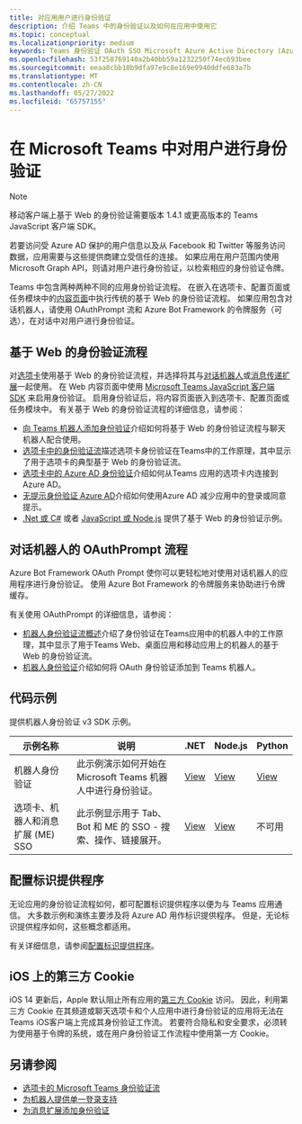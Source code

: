 ```yaml
---
title: 对应用用户进行身份验证
description: 介绍 Teams 中的身份验证以及如何在应用中使用它
ms.topic: conceptual
ms.localizationpriority: medium
keywords: Teams 身份验证 OAuth SSO Microsoft Azure Active Directory (Azure AD)
ms.openlocfilehash: 53f258769140a2b40bb59a1232250f74ec693bee
ms.sourcegitcommit: eeaa8cbb10b9dfa97e9c8e169e9940ddfe683a7b
ms.translationtype: MT
ms.contentlocale: zh-CN
ms.lasthandoff: 05/27/2022
ms.locfileid: "65757155"
---
```

# <a name="authenticate-users-in-microsoft-teams"></a>在 Microsoft Teams 中对用户进行身份验证

> [!Note]
> 移动客户端上基于 Web 的身份验证需要版本 1.4.1 或更高版本的 Teams JavaScript 客户端 SDK。

若要访问受 Azure AD 保护的用户信息以及从 Facebook 和 Twitter 等服务访问数据，应用需要与这些提供商建立受信任的连接。 如果应用在用户范围内使用 Microsoft Graph API，则请对用户进行身份验证，以检索相应的身份验证令牌。

Teams 中包含两种两种不同的应用身份验证流程。 在嵌入在选项卡、配置页面或任务模块中的[内容页面](~/tabs/how-to/create-tab-pages/content-page.md)中执行传统的基于 Web 的身份验证流程。 如果应用包含对话机器人，请使用 OAuthPrompt 流和 Azure Bot Framework 的令牌服务（可选），在对话中对用户进行身份验证。

## <a name="web-based-authentication-flow"></a>基于 Web 的身份验证流程

对[选项卡](~/tabs/what-are-tabs.md)使用基于 Web 的身份验证流程，并选择将其与[对话机器人](~/bots/what-are-bots.md)或[消息传递扩展](~/messaging-extensions/what-are-messaging-extensions.md)一起使用。 在 Web 内容页面中使用 [Microsoft Teams JavaScript 客户端 SDK](/javascript/api/overview/msteams-client) 来启用身份验证。 启用身份验证后，将内容页面嵌入到选项卡、配置页面或任务模块中。 有关基于 Web 的身份验证流程的详细信息，请参阅：

* [向 Teams 机器人添加身份验证](~/bots/how-to/authentication/add-authentication.md)介绍如何将基于 Web 的身份验证流程与聊天机器人配合使用。
* [选项卡中的身份验证流](~/tabs/how-to/authentication/auth-flow-tab.md)描述选项卡身份验证在Teams中的工作原理，其中显示了用于选项卡的典型基于 Web 的身份验证流。
* [选项卡中的 Azure AD 身份验证](~/tabs/how-to/authentication/auth-tab-AAD.md)介绍如何从Teams 应用的选项卡内连接到 Azure AD。
* [无提示身份验证 Azure AD](~/tabs/how-to/authentication/auth-silent-AAD.md)介绍如何使用Azure AD 减少应用中的登录或同意提示。
* [.Net 或 C#](https://github.com/OfficeDev/microsoft-teams-sample-complete-csharp) 或者 [JavaScript 或 Node.js](https://github.com/OfficeDev/microsoft-teams-sample-complete-node) 提供了基于 Web 的身份验证示例。

## <a name="the-oauthprompt-flow-for-conversational-bots"></a>对话机器人的 OAuthPrompt 流程

Azure Bot Framework OAuth Prompt 使你可以更轻松地对使用对话机器人的应用程序进行身份验证。 使用 Azure Bot Framework 的令牌服务来协助进行令牌缓存。

有关使用 OAuthPrompt 的详细信息，请参阅：

* [机器人身份验证流概述](~/bots/how-to/authentication/auth-flow-bot.md)介绍了身份验证在Teams应用中的机器人中的工作原理，其中显示了用于Teams Web、桌面应用和移动应用上的机器人的基于 Web 的身份验证流。
* [机器人身份验证](~/bots/how-to/authentication/add-authentication.md)介绍如何将 OAuth 身份验证添加到 Teams 机器人。

## <a name="code-sample"></a>代码示例

提供机器人身份验证 v3 SDK 示例。

| **示例名称** | **说明** | **.NET** | **Node.js** | **Python** |
|---------------|------------|------------|-------------|---------------|
| 机器人身份验证 | 此示例演示如何开始在 Microsoft Teams 机器人中进行身份验证。 | [View](https://github.com/microsoft/BotBuilder-Samples/tree/master/samples/csharp_dotnetcore/46.teams-auth) | [View](https://github.com/microsoft/BotBuilder-Samples/tree/master/samples/javascript_nodejs/46.teams-auth) | [View](https://github.com/microsoft/BotBuilder-Samples/tree/main/samples/python/46.teams-auth) |
| 选项卡、机器人和消息扩展 (ME) SSO | 此示例显示用于 Tab、Bot 和 ME 的 SSO - 搜索、操作、链接展开。 |  [View](https://github.com/OfficeDev/Microsoft-Teams-Samples/tree/main/samples/app-sso/csharp) | [View](https://github.com/OfficeDev/Microsoft-Teams-Samples/tree/main/samples/app-sso/nodejs) | 不可用 |

## <a name="configure-the-identity-provider"></a>配置标识提供程序

无论应用的身份验证流程如何，都可配置标识提供程序以便为与 Teams 应用通信。 大多数示例和演练主要涉及将 Azure AD 用作标识提供程序。 但是，无论标识提供程序如何，这些概念都适用。

有关详细信息，请参阅[配置标识提供程序](~/concepts/authentication/configure-identity-provider.md)。

## <a name="third-party-cookies-on-ios"></a>iOS 上的第三方 Cookie

iOS 14 更新后，Apple 默认阻止所有应用的[第三方 Cookie](https://webkit.org/blog/10218/full-third-party-cookie-blocking-and-more/) 访问。 因此，利用第三方 Cookie 在其频道或聊天选项卡和个人应用中进行身份验证的应用将无法在Teams iOS客户端上完成其身份验证工作流。 若要符合隐私和安全要求，必须转为使用基于令牌的系统，或在用户身份验证工作流程中使用第一方 Cookie。

## <a name="see-also"></a>另请参阅

* [选项卡的 Microsoft Teams 身份验证流](~/tabs/how-to/authentication/auth-flow-tab.md)
* [为机器人提供单一登录支持](~/bots/how-to/authentication/auth-aad-sso-bots.md)
* [为消息扩展添加身份验证](~/messaging-extensions/how-to/add-authentication.md)
